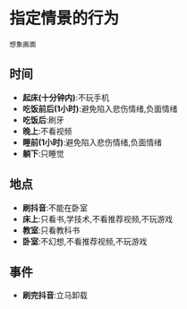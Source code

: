 # 指定情景的行为
`想象画面`

## 时间
- **起床(十分钟内)**:不玩手机
- **吃饭前后(1小时)**:避免陷入悲伤情绪,负面情绪
- **吃饭后**:刷牙
- **晚上**:不看视频
- **睡前(1小时)**:避免陷入悲伤情绪,负面情绪
- **躺下**:只睡觉
## 地点
- **刷抖音**:不能在卧室
- **床上**:只看书,学技术,不看推荐视频,不玩游戏
- **教室**:只看教科书
- **卧室**:不幻想,不看推荐视频,不玩游戏

## 事件
- **刷完抖音**:立马卸载

